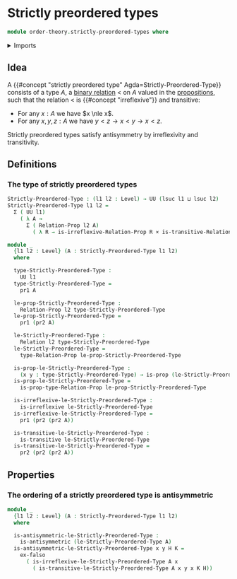 # Strictly preordered types

```agda
module order-theory.strictly-preordered-types where
```

<details><summary>Imports</summary>

```agda
open import foundation.binary-relations
open import foundation.cartesian-product-types
open import foundation.dependent-pair-types
open import foundation.empty-types
open import foundation.negation
open import foundation.propositions
open import foundation.universe-levels
```

</details>

## Idea

A {{#concept "strictly preordered type" Agda=Strictly-Preordered-Type}} consists
of a type $A$, a [binary relation](foundation.binary-relations.md) $<$ on $A$
valued in the [propositions](foundation-core.propositions.md), such that the
relation $<$ is {{#concept "irreflexive"}} and transitive:

- For any $x:A$ we have $x \nle x$.
- For any $x,y,z:A$ we have $y<z \to x<y \to x<z$.

Strictly preordered types satisfy antisymmetry by irreflexivity and
transitivity.

## Definitions

### The type of strictly preordered types

```agda
Strictly-Preordered-Type : (l1 l2 : Level) → UU (lsuc l1 ⊔ lsuc l2)
Strictly-Preordered-Type l1 l2 =
  Σ ( UU l1)
    ( λ A →
      Σ ( Relation-Prop l2 A)
        ( λ R → is-irreflexive-Relation-Prop R × is-transitive-Relation-Prop R))

module _
  {l1 l2 : Level} (A : Strictly-Preordered-Type l1 l2)
  where

  type-Strictly-Preordered-Type :
    UU l1
  type-Strictly-Preordered-Type =
    pr1 A

  le-prop-Strictly-Preordered-Type :
    Relation-Prop l2 type-Strictly-Preordered-Type
  le-prop-Strictly-Preordered-Type =
    pr1 (pr2 A)

  le-Strictly-Preordered-Type :
    Relation l2 type-Strictly-Preordered-Type
  le-Strictly-Preordered-Type =
    type-Relation-Prop le-prop-Strictly-Preordered-Type

  is-prop-le-Strictly-Preordered-Type :
    (x y : type-Strictly-Preordered-Type) → is-prop (le-Strictly-Preordered-Type x y)
  is-prop-le-Strictly-Preordered-Type =
    is-prop-type-Relation-Prop le-prop-Strictly-Preordered-Type

  is-irreflexive-le-Strictly-Preordered-Type :
    is-irreflexive le-Strictly-Preordered-Type
  is-irreflexive-le-Strictly-Preordered-Type =
    pr1 (pr2 (pr2 A))

  is-transitive-le-Strictly-Preordered-Type :
    is-transitive le-Strictly-Preordered-Type
  is-transitive-le-Strictly-Preordered-Type =
    pr2 (pr2 (pr2 A))
```

## Properties

### The ordering of a strictly preordered type is antisymmetric

```agda
module _
  {l1 l2 : Level} (A : Strictly-Preordered-Type l1 l2)
  where

  is-antisymmetric-le-Strictly-Preordered-Type :
    is-antisymmetric (le-Strictly-Preordered-Type A)
  is-antisymmetric-le-Strictly-Preordered-Type x y H K =
    ex-falso
      ( is-irreflexive-le-Strictly-Preordered-Type A x
        ( is-transitive-le-Strictly-Preordered-Type A x y x K H))
```

